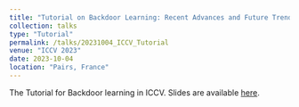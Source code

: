 ```yaml
---
title: "Tutorial on Backdoor Learning: Recent Advances and Future Trends"
collection: talks
type: "Tutorial"
permalink: /talks/20231004_ICCV_Tutorial
venue: "ICCV 2023"
date: 2023-10-04
location: "Pairs, France"
---
```


The Tutorial for Backdoor learning in ICCV. Slides are available [here](https://drive.google.com/file/d/16-f9U7LQO6Q5k32xshIvvXsmPoFaH0Ua/view?usp=drive_link).

